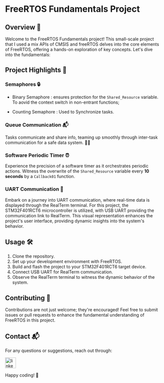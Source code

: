 # FreeRTOS Fundamentals Project

## Overview 🚀

Welcome to the FreeRTOS Fundamentals project! This small-scale project that I used a mix APIs of CMSIS and freeRTOS delves into the core elements of FreeRTOS, offering a hands-on exploration of key concepts. Let's dive into the fundamentals:

## Project Highlights 🧾

### Semaphores 🔒

- Binary Semaphore : 
ensures protection for the `Shared_Resource` variable. To aovid the context switch in non-entrant functions;

- Counting Semaphore :
Used to Synchronize tasks.

### Queue Communication 📬

 Tasks communicate and share info, teaming up smoothly through inter-task communication for a safe data system. 🔄🤝

### Software Periodic Timer ⏰

Experience the precision of a software timer as it orchestrates periodic actions. Witness the overwrite of the `Shared_Resource` variable every **10 seconds** by a `Callback01` function.

### UART Communication 📡

Embark on a journey into UART communication, where real-time data is displayed through the RealTerm terminal. For this project, the STM32F401RCT6 microcontroller is utilized, with USB UART providing the communication link to RealTerm. This visual representation enhances the project's user interface, providing dynamic insights into the system's behavior.

## Usage 🛠

1. Clone the repository.
2. Set up your development environment with FreeRTOS.
3. Build and flash the project to your STM32F401RCT6 target device.
4. Connect USB UART for RealTerm communication.
5. Observe the RealTerm terminal to witness the dynamic behavior of the system.

## Contributing 🤝

Contributions are not just welcome; they're encouraged! Feel free to submit issues or pull requests to enhance the fundamental understanding of FreeRTOS in this project.

## Contact 📬

For any questions or suggestions, reach out through:

  <a href="https://www.linkedin.com/in/seif-eldarageely-a27125227/?trk=public-profile-join-page" target="_blank">
    <img src="https://img.shields.io/static/v1?message=LinkedIn&logo=linkedin&label=&color=0077B5&logoColor=white&labelColor=&style=for-the-badge" height="35" alt="linkedin logo"  />
  </a>

Happy coding! 🚀
